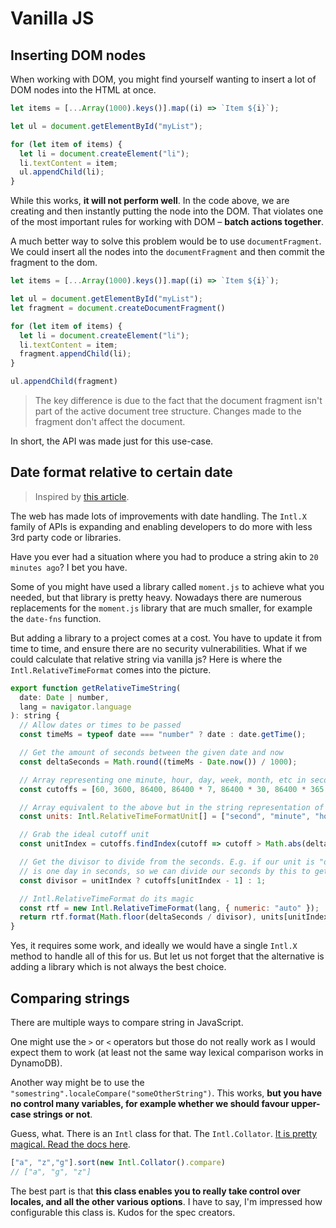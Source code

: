 # Vanilla JS

## Inserting DOM nodes

When working with DOM, you might find yourself wanting to insert a lot of DOM nodes into the HTML at once.

```js
let items = [...Array(1000).keys()].map((i) => `Item ${i}`);

let ul = document.getElementById("myList");

for (let item of items) {
  let li = document.createElement("li");
  li.textContent = item;
  ul.appendChild(li);
}
```

While this works, **it will not perform well**. In the code above, we are creating and then instantly putting the node into the DOM. That violates one of the most important rules for working with DOM – **batch actions together**.

A much better way to solve this problem would be to use `documentFragment`. We could insert all the nodes into the `documentFragment` and then commit the fragment to the dom.

```js
let items = [...Array(1000).keys()].map((i) => `Item ${i}`);

let ul = document.getElementById("myList");
let fragment = document.createDocumentFragment()

for (let item of items) {
  let li = document.createElement("li");
  li.textContent = item;
  fragment.appendChild(li);
}

ul.appendChild(fragment)
```

> The key difference is due to the fact that the document fragment isn't part of the active document tree structure. Changes made to the fragment don't affect the document.

In short, the API was made just for this use-case.

## Date format relative to certain date

> Inspired by [this article](https://www.builder.io/blog/relative-time).

The web has made lots of improvements with date handling. The `Intl.X` family of APIs is expanding and enabling developers to do more with less 3rd party code or libraries.

Have you ever had a situation where you had to produce a string akin to `20 minutes ago`? I bet you have.

Some of you might have used a library called `moment.js` to achieve what you needed, but that library is pretty heavy. Nowadays there are numerous replacements for the `moment.js` library that are much smaller, for example the `date-fns` function.

But adding a library to a project comes at a cost. You have to update it from time to time, and ensure there are no security vulnerabilities. What if we could calculate that relative string via vanilla js? Here is where the `Intl.RelativeTimeFormat` comes into the picture.

```js
export function getRelativeTimeString(
  date: Date | number,
  lang = navigator.language
): string {
  // Allow dates or times to be passed
  const timeMs = typeof date === "number" ? date : date.getTime();

  // Get the amount of seconds between the given date and now
  const deltaSeconds = Math.round((timeMs - Date.now()) / 1000);

  // Array representing one minute, hour, day, week, month, etc in seconds
  const cutoffs = [60, 3600, 86400, 86400 * 7, 86400 * 30, 86400 * 365, Infinity];

  // Array equivalent to the above but in the string representation of the units
  const units: Intl.RelativeTimeFormatUnit[] = ["second", "minute", "hour", "day", "week", "month", "year"];

  // Grab the ideal cutoff unit
  const unitIndex = cutoffs.findIndex(cutoff => cutoff > Math.abs(deltaSeconds));

  // Get the divisor to divide from the seconds. E.g. if our unit is "day" our divisor
  // is one day in seconds, so we can divide our seconds by this to get the # of days
  const divisor = unitIndex ? cutoffs[unitIndex - 1] : 1;

  // Intl.RelativeTimeFormat do its magic
  const rtf = new Intl.RelativeTimeFormat(lang, { numeric: "auto" });
  return rtf.format(Math.floor(deltaSeconds / divisor), units[unitIndex]);
}
```

Yes, it requires some work, and ideally we would have a single `Intl.X` method to handle all of this for us. But let us not forget that the alternative is adding a library which is not always the best choice.

## Comparing strings

There are multiple ways to compare string in JavaScript.

One might use the `>` or `<` operators but those do not really work as I would expect them to work (at least not the same way lexical comparison works in DynamoDB).

Another way might be to use the `"somestring".localeCompare("someOtherString")`. This works, **but you have no control many variables, for example whether we should favour upper-case strings or not**.

Guess, what. There is an `Intl` class for that. The `Intl.Collator`. [It is pretty magical. Read the docs here](https://developer.mozilla.org/en-US/docs/Web/JavaScript/Reference/Global_Objects/Intl/Collator).

```js
["a", "z","g"].sort(new Intl.Collator().compare)
// ["a", "g", "z"]
```

The best part is that **this class enables you to really take control over locales, and all the other various options**. I have to say, I'm impressed how configurable this class is. Kudos for the spec creators.
